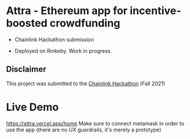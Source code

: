 # Attra - Ethereum app for incentive-boosted crowdfunding

- Chainlink Hackathon submission

- Deployed on Rinkeby. Work in progress. 

## Disclaimer 

This project was submitted to the [Chainlink Hackathon](https://chain.link/hackathon) (Fall 2021)

# Live Demo
https://attra.vercel.app/home
Make sure to connect metamask in order to use the app (there are no UX guardrails, it's merely a prototype)
